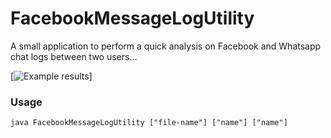 # FacebookMessageLogUtility

A small application to perform a quick analysis on Facebook and Whatsapp chat logs between two users...

[![Example results](http://puu.sh/p7Zpf/f10fad0115.png)]



### Usage 
`java FacebookMessageLogUtility ["file-name"] ["name"] ["name"]`



